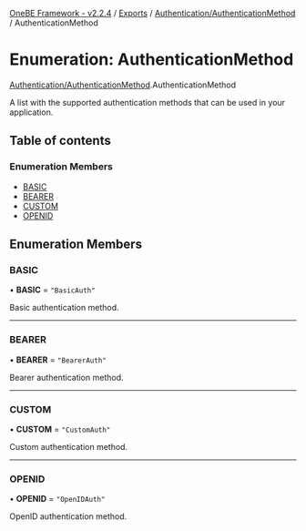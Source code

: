 [OneBE Framework - v2.2.4](../README.md) / [Exports](../modules.md) / [Authentication/AuthenticationMethod](../modules/Authentication_AuthenticationMethod.md) / AuthenticationMethod

# Enumeration: AuthenticationMethod

[Authentication/AuthenticationMethod](../modules/Authentication_AuthenticationMethod.md).AuthenticationMethod

A list with the supported authentication methods that can be used in your application.

## Table of contents

### Enumeration Members

- [BASIC](Authentication_AuthenticationMethod.AuthenticationMethod.md#basic)
- [BEARER](Authentication_AuthenticationMethod.AuthenticationMethod.md#bearer)
- [CUSTOM](Authentication_AuthenticationMethod.AuthenticationMethod.md#custom)
- [OPENID](Authentication_AuthenticationMethod.AuthenticationMethod.md#openid)

## Enumeration Members

### BASIC

• **BASIC** = ``"BasicAuth"``

Basic authentication method.

___

### BEARER

• **BEARER** = ``"BearerAuth"``

Bearer authentication method.

___

### CUSTOM

• **CUSTOM** = ``"CustomAuth"``

Custom authentication method.

___

### OPENID

• **OPENID** = ``"OpenIDAuth"``

OpenID authentication method.
